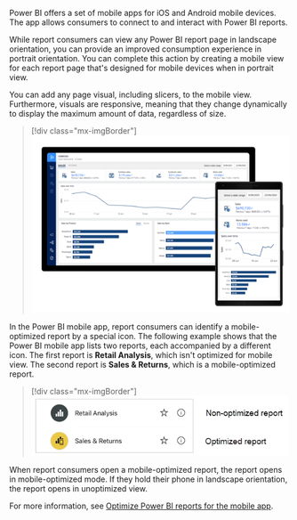 Power BI offers a set of mobile apps for iOS and Android mobile devices. The app allows consumers to connect to and interact with Power BI reports.

While report consumers can view any Power BI report page in landscape orientation, you can provide an improved consumption experience in portrait orientation. You can complete this action by creating a mobile view for each report page that's designed for mobile devices when in portrait view.

You can add any page visual, including slicers, to the mobile view. Furthermore, visuals are responsive, meaning that they change dynamically to display the maximum amount of data, regardless of size.

> [!div class="mx-imgBorder"]
> [![Screenshot of a report in a tablet device beside the same report that is laid out vertically in a mobile phone.](../media/mobile-layout.png)](../media/mobile-layout.png#lightbox)

In the Power BI mobile app, report consumers can identify a mobile-optimized report by a special icon. The following example shows that the Power BI mobile app lists two reports, each accompanied by a different icon. The first report is **Retail Analysis**, which isn't optimized for mobile view. The second report is **Sales & Returns**, which is a mobile-optimized report.

> [!div class="mx-imgBorder"]
> [![Screenshot of two report icons. The first is for a non-optimized report and the second is for a mobile-optimized report. The second icon includes a mobile phone icon.](../media/mobile-icon.png)](../media/mobile-icon.png#lightbox)

When report consumers open a mobile-optimized report, the report opens in mobile-optimized mode. If they hold their phone in landscape orientation, the report opens in unoptimized view.

For more information, see [Optimize Power BI reports for the mobile app](/power-bi/create-reports/desktop-create-phone-report/?azure-portal=true).
